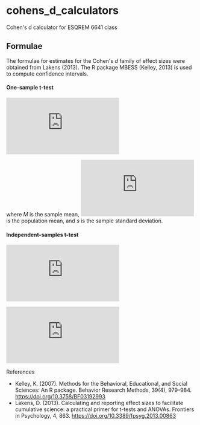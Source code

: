 # cohens_d_calculators

Cohen's d calculator for ESQREM 6641 class

## Formulae

The formulae for estimates for the Cohen's _d_ family of effect sizes were obtained from Lakens (2013). The R package MBESS (Kelley, 2013) is used to compute confidence intervals.

#### One-sample t-test

![equation](http://latex.codecogs.com/gif.latex?%5Ctextrm%7BCohen's%7D%5C%20d%20=%20%5Cfrac%7BM%20-%20%20%5Cmu%7D%7Bs%7D)

where _M_ is the sample mean, ![equation](http://latex.codecogs.com/gif.latex?%5Cmu) is the population mean, and _s_ is the sample standard deviation.

#### Independent-samples t-test

<!-- Cohen's d -->

![equation](http://latex.codecogs.com/gif.latex?%5Ctextrm%7BCohen's%7D%5C%20d%20=%20%5Cfrac%7B%20%5Coverline%7Bx%7D_%7B1%7D%20%20-%20%20%20%5Coverline%7Bx%7D_%7B2%7D%20%7D%7B%20%5Csqrt%7B%5Cfrac%20%7Bns.sd%7D%7Bns%7D%7D%7D)

<!-- Hedges' g -->

![equation](http://latex.codecogs.com/gif.latex?%5Ctextrm%7BHedges'%7D%5C%20g%20=%20%5Ctextrm%7BCohen's%7D%5C%20d%20%5Ctimes%20%20%5Cbig(1%20-%20%20%5Cfrac%7B3%7D%7B4(%20n_%7B1%7D%20+%20n_%7B2%7D%20)%20-%209%20%7D%20%5Cbig))

<!-- %20%5C%20%20%5C%20%5Cbig(2%5Cbig) -->

References

- Kelley, K. (2007). Methods for the Behavioral, Educational, and Social Sciences: An R package. Behavior Research Methods, 39(4), 979–984. https://doi.org/10.3758/BF03192993
- Lakens, D. (2013). Calculating and reporting effect sizes to facilitate cumulative science: a practical primer for t-tests and ANOVAs. Frontiers in Psychology, 4, 863. https://doi.org/10.3389/fpsyg.2013.00863
